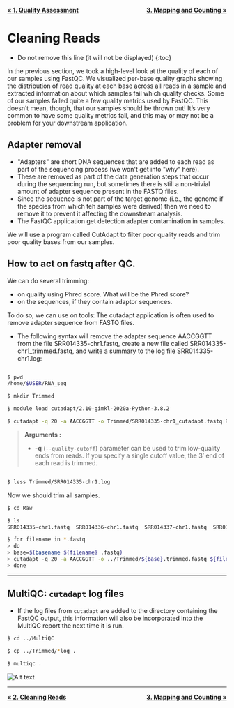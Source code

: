 <p style="text-align:left;">
  <b><a class="btn" href="https://genomicsaotearoa.github.io/RNA-seq-workshop/1.Quality_Assessment/" style="background: var(--bs-green);font-weight:bold">&laquo; 1. Quality Assessment</a></b> 
  <span style="float:right;">
    <b><a class="btn" href="https://genomicsaotearoa.github.io/RNA-seq-workshop/3.Mapping_And_Count/" style="background: var(--bs-green);font-weight:bold">3. Mapping and Counting &raquo;</a></b>
  </span>
</p>

# Cleaning Reads
* Do not remove this line (it will not be displayed)
{:toc}


In the previous section, we took a high-level look at the quality of each of our samples using FastQC. We visualized per-base quality graphs showing the distribution of read quality at each base across all reads in a sample and extracted information about which samples fail which quality checks. Some of our samples failed quite a few quality metrics used by FastQC. This doesn’t mean, though, that our samples should be thrown out! It’s very common to have some quality metrics fail, and this may or may not be a problem for your downstream application. 

## Adapter removal

- "Adapters" are short DNA sequences that are added to each read as part of the sequencing process (we won't get into "why" here).
- These are removed as part of the data generation steps that occur during the sequencing run, but sometimes there is still a non-trivial amount of adapter sequence present in the FASTQ files.
- Since the sequence is not part of the target genome (i.e., the genome if the species from which teh samples were derived) then we need to remove it to prevent it affecting the downstream analysis.
- The FastQC application get detection adapter contamination in samples.

We will use a program called CutAdapt to filter poor quality reads and trim poor quality bases from our samples.


## How to act on fastq after QC.

We can do several trimming:

  * on quality using Phred score. What will be the Phred score?
  * on the sequences, if they contain adaptor sequences.

To do so, we can use on tools: The cutadapt application is often used to remove adapter sequence
from FASTQ files.
- The following syntax will remove the adapter sequence AACCGGTT from the file SRR014335-chr1.fastq, create a new file called SRR014335-chr1_trimmed.fastq, and write a summary to the log file SRR014335-chr1.log:

```bash

$ pwd
/home/$USER/RNA_seq

$ mkdir Trimmed

$ module load cutadapt/2.10-gimkl-2020a-Python-3.8.2

$ cutadapt -q 20 -a AACCGGTT -o Trimmed/SRR014335-chr1_cutadapt.fastq Raw/SRR014335-chr1.fastq > Trimmed/SRR014335-chr1.log

```
>**Arguments :**
>* **-q** (`--quality-cutoff`)  parameter can be used to trim low-quality ends from reads. If you specify a single cutoff value, the 3’ end of each read is trimmed.

```bash

$ less Trimmed/SRR014335-chr1.log

```

Now we should trim all samples.

```bash 
$ cd Raw

$ ls
SRR014335-chr1.fastq  SRR014336-chr1.fastq  SRR014337-chr1.fastq  SRR014339-chr1.fastq  SRR014340-chr1.fastq  SRR014341-chr1.fastq

$ for filename in *.fastq
> do 
> base=$(basename ${filename} .fastq)
> cutadapt -q 20 -a AACCGGTT -o ../Trimmed/${base}.trimmed.fastq ${filename} > ../Trimmed/${base}.log
> done
```

---

## MultiQC: `cutadapt` log files

 - If the log files from `cutadapt` are added to the directory containing the FastQC output, this information will also be incorporated into the MultiQC report the next time it is run.
 
```bash
$ cd ../MultiQC
 
$ cp ../Trimmed/*log .

$ multiqc .
```
![Alt text](https://github.com/foreal17/RNA-seq-workshop/blob/master/Prep_Files/Images/MQC2.png)

- - - 
<p style="text-align:left;">
  <b><a class="btn" href="https://genomicsaotearoa.github.io/RNA-seq-workshop/1.Quality_Assessment/" style="background: var(--bs-green);font-weight:bold">&laquo; 2. Cleaning Reads</a></b> 
  <span style="float:right;">
    <b><a class="btn" href="https://genomicsaotearoa.github.io/RNA-seq-workshop/3.Mapping_And_Count/" style="background: var(--bs-green);font-weight:bold">3. Mapping and Counting &raquo;</a></b>
  </span>
</p>